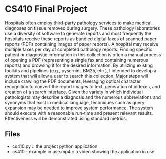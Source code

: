 # CS410 Final Project

Hospitals often employ third-party pathology services to make medical diagnoses on tissue removed during surgery. These pathology laboratories use a diversity of software to generate reports and most frequently the hospitals receive these reports as bundled digital faxes of scanned paper reports (PDFs containing images of paper reports). A hospital may receive multiple faxes per day of completed pathology reports. Finding specific patient or diagnostic information in this collection is often a manual process of opening a PDF (representing a single fax and containing numerous reports) and browsing it for the desired information. By utilizing existing toolkits and pipelines (e.g., pysernini, BM25, etc.), I intended to develop a system that will allow a user to search this collection. Major steps will include crawling the PDF documents, leveraging optical character recognition to convert the report images to text, generation of indexes, and creation of a search interface. Given the variety in which individual pathologists may describe a diagnosis and the numerous abbreviations and synonyms that exist in medical language, techniques such as query expansion may be needed to improve system performance. The system should execute with a reasonable run-time and present relevant results. Effectiveness will be demonstrated using standard metrics.

## Files
* cs410.py :: the project python application
* cs410 - example in use.mp4 :: a video showing the application in use
